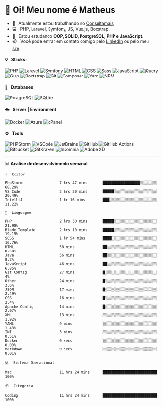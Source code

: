 # 👋 Oi! Meu nome é Matheus

- 🔭 &nbsp; Atualmente estou trabalhando no [Consultamais](https://consultamais.com.br/).
- 💻 &nbsp; PHP, Laravel, Symfony, JS, Vue.js, Boostrap.
- 🌱 &nbsp; Estou estudando **OOP, SOLID, PostgreSQL, PHP e JavaScript**.
- 📫 &nbsp; Você pode entrar em contato comigo pelo [LinkedIn](https://www.linkedin.com/in/matheuscamargoxavier/) ou pelo meu [site](https://matheuscamargo.co).

#### 💡 &nbsp; Stacks:
![PHP](https://img.shields.io/badge/-PHP-777BB4?&logo=php&logoColor=FFFFFF)
![Laravel](https://img.shields.io/badge/-Laravel-FF2D20?&logo=laravel&logoColor=FFFFFF)
![Symfony](https://img.shields.io/badge/-Symfony-000000?&logo=symfony&logoColor=FFFFFF)
![HTML](https://img.shields.io/badge/-HTML-E34F26?&logo=html5&logoColor=FFFFFF)
![CSS](https://img.shields.io/badge/-CSS-1572B6?&logo=css3&logoColor=FFFFFF)
![Sass](https://img.shields.io/badge/-Sass-CC6699?&logo=sass&logoColor=FFFFFF)
![JavaScript](https://img.shields.io/badge/-JavaScript-F7DF1E?&logo=javascript&logoColor=FFFFFF)
![jQuery](https://img.shields.io/badge/-jQuery-0769AD?&logo=jquery&logoColor=FFFFFF)
![Gulp](https://img.shields.io/badge/-Gulp-CF4647?&logo=gulp&logoColor=FFFFFF)
![Bootstrap](https://img.shields.io/badge/-Bootstrap-7952B3?&logo=bootstrap&logoColor=FFFFFF)
![Git](https://img.shields.io/badge/-Git-F05032?&logo=git&logoColor=FFFFFF)
![Composer](https://img.shields.io/badge/-Composer-885630?&logo=composer&logoColor=FFFFFF)
![Yarn](https://img.shields.io/badge/-Yarn-2C8EBB?&logo=yarn&logoColor=FFFFFF)
![NPM](https://img.shields.io/badge/-npm-CB3837?&logo=npm&logoColor=FFFFFF)

#### 💾 &nbsp; Databases
![PostgreSQL](https://img.shields.io/badge/-PostgreSQL-336791?&logo=PostgreSQL&logoColor=FFFFFF)
![SQLite](https://img.shields.io/badge/-SQLite-003B57?&logo=SQLite&logoColor=FFFFFF)

#### ☁️ &nbsp; Server | Environment
![Docker](https://img.shields.io/badge/-Docker-2496ED?&logo=docker&logoColor=FFFFFF)
![Azure](https://img.shields.io/badge/-Azure-0089D6?&logo=microsoft%20azure&logoColor=FFFFFF)
![cPanel](https://img.shields.io/badge/-cPanel-FF6C2C?&logo=cpanel&logoColor=FFFFFF)

#### ⚙️ &nbsp; Tools
![PHPStorm](https://img.shields.io/badge/-PHPStorm-000000?&logo=PHPStorm&logoColor=FFFFFF)
![VSCode](https://img.shields.io/badge/-VSCode-007ACC?&logo=Visual%20Studio%20Code&logoColor=FFFFFF) 
![JetBrains](https://img.shields.io/badge/-JetBrains-000000?&logo=jetbrains&logoColor=FFFFFF) 
![GitHub](https://img.shields.io/badge/-GitHub-181717?&logo=github&logoColor=FFFFFF) 
![GitHub Actions](https://img.shields.io/badge/-GitHub%20Actions-181717?&logo=GitHub%20Actions&logoColor=FFFFFF) 
![Bitbucket](https://img.shields.io/badge/-Bitbucket-0052CC?&logo=bitbucket&logoColor=FFFFFF)
![GitKraken](https://img.shields.io/badge/-GitKraken-179287?&logo=GitKraken&logoColor=FFFFFF)
![Insomnia](https://img.shields.io/badge/-Insomnia-5849BE?&logo=Insomnia&logoColor=FFFFFF)
![Adobe XD](https://img.shields.io/badge/-Adobe%20XD-FF61F6?&logo=adobe%20xd&logoColor=FFFFFF) 
_______

📊  **Analise de desenvolvimento semanal**
```text
💡  Editor

PhpStorm                 7 hrs 47 mins       █████████████████░░░░░░░░     68.29%
VS Code                  2 hrs 20 mins       █████░░░░░░░░░░░░░░░░░░░░     20.49%
IntelliJ                 1 hr 16 mins        ███░░░░░░░░░░░░░░░░░░░░░░     11.22%
```
```text
💬  Linguagem

PHP                      2 hrs 30 mins       █████░░░░░░░░░░░░░░░░░░░░     21.98%
Blade Template           2 hrs 10 mins       █████░░░░░░░░░░░░░░░░░░░░     19.15%
SCSS                     1 hr 54 mins        ████░░░░░░░░░░░░░░░░░░░░░     16.76%
HTML                     58 mins             ██░░░░░░░░░░░░░░░░░░░░░░░      8.58%
Java                     56 mins             ██░░░░░░░░░░░░░░░░░░░░░░░       8.2%
JavaScript               46 mins             ██░░░░░░░░░░░░░░░░░░░░░░░      6.85%
Git Config               27 mins             █░░░░░░░░░░░░░░░░░░░░░░░░         4%
Other                    24 mins             █░░░░░░░░░░░░░░░░░░░░░░░░       3.6%
JSON                     17 mins             █░░░░░░░░░░░░░░░░░░░░░░░░      2.49%
CSS                      16 mins             █░░░░░░░░░░░░░░░░░░░░░░░░       2.4%
Apache Config            14 mins             █░░░░░░░░░░░░░░░░░░░░░░░░      2.07%
XML                      13 mins             ░░░░░░░░░░░░░░░░░░░░░░░░░      1.92%
YAML                     9 mins              ░░░░░░░░░░░░░░░░░░░░░░░░░      1.43%
INI                      3 mins              ░░░░░░░░░░░░░░░░░░░░░░░░░      0.51%
Docker                   0 secs              ░░░░░░░░░░░░░░░░░░░░░░░░░      0.03%
Markdown                 0 secs              ░░░░░░░░░░░░░░░░░░░░░░░░░      0.01%
```
```text
💻  Sistema Operacional

Mac                      11 hrs 24 mins      █████████████████████████       100%
```
```text
📦  Categoria

Coding                   11 hrs 24 mins      █████████████████████████       100%
```
